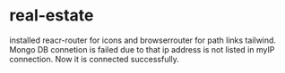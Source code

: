 # real-estate

installed reacr-router for icons and browserrouter for path links tailwind.
Mongo DB connetion is failed due to that ip address is not listed in myIP connection.
Now it is connected successfully.

